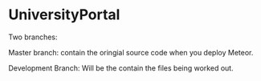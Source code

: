 
# UniversityPortal





Two branches: 

Master branch: contain the oringial source code when you deploy Meteor. 

Development Branch: Will be the contain the files being worked out. 

